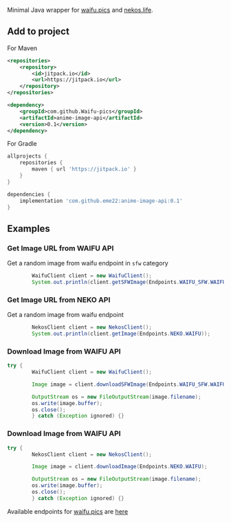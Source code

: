 
Minimal Java wrapper for [waifu.pics](https://waifu.pics) and [nekos.life](https://nekos.life).  

## Add to project  
For Maven  
```xml  
<repositories>  
    <repository>  
        <id>jitpack.io</id>  
        <url>https://jitpack.io</url>  
    </repository>  
</repositories>  
```  
```xml  
<dependency>  
    <groupId>com.github.Waifu-pics</groupId>  
    <artifactId>anime-image-api</artifactId>  
    <version>0.1</version>  
</dependency>  
```  
  
For Gradle  
```groovy  
allprojects {
    repositories {  
        maven { url 'https://jitpack.io' }  
    }
}
```  
```groovy  
dependencies {  
    implementation 'com.github.eme22:anime-image-api:0.1'  
}  
```  
## Examples

### Get Image URL from WAIFU API
Get a random image from waifu endpoint in `sfw` category  
```Java  
        WaifuClient client = new WaifuClient();
        System.out.println(client.getSFWImage(Endpoints.WAIFU_SFW.WAIFU));
```

### Get Image URL from NEKO API
Get a random image from waifu endpoint
```Java  
        NekosClient client = new NekosClient();
        System.out.println(client.getImage(Endpoints.NEKO.WAIFU));
```

### Download Image from WAIFU API
```Java
try {
        WaifuClient client = new WaifuClient();

        Image image = client.downloadSFWImage(Endpoints.WAIFU_SFW.WAIFU);

        OutputStream os = new FileOutputStream(image.filename);
        os.write(image.buffer);
        os.close();
        } catch (Exception ignored) {}
```

### Download Image from WAIFU API
```Java
try {
        NekosClient client = new NekosClient();

        Image image = client.downloadImage(Endpoints.NEKO.WAIFU);

        OutputStream os = new FileOutputStream(image.filename);
        os.write(image.buffer);
        os.close();
        } catch (Exception ignored) {}
```


Available endpoints for [waifu.pics](https://waifu.pics) are [here](https://waifu.pics/docs)